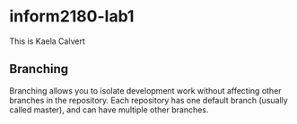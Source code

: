 # inform2180-lab1

This is Kaela Calvert

## Branching
Branching allows you to isolate development work without 
affecting other branches in the repository. Each repository 
has one default branch (usually called master), and can have 
multiple other branches.